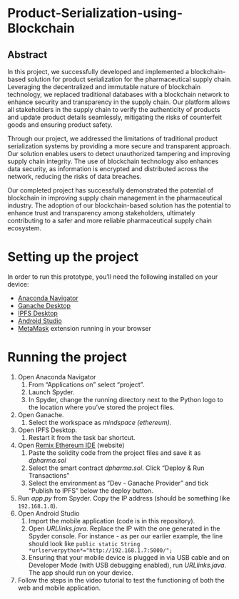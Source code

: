 # Product-Serialization-using-Blockchain

## Abstract
In this project, we successfully developed and implemented a blockchain-based solution for product serialization for the pharmaceutical supply chain. Leveraging the decentralized and immutable nature of blockchain technology, we replaced traditional databases with a blockchain network to enhance security and transparency in the supply chain. Our platform allows all stakeholders in the supply chain to verify the authenticity of products and update product details seamlessly, mitigating the risks of counterfeit goods and ensuring product safety.

Through our project, we addressed the limitations of traditional product serialization systems by providing a more secure and transparent approach. Our solution enables users to detect unauthorized tampering and improving supply chain integrity. The use of blockchain technology also enhances data security, as information is encrypted and distributed across the network, reducing the risks of data breaches.

Our completed project has successfully demonstrated the potential of blockchain in improving supply chain management in the pharmaceutical industry. The adoption of our blockchain-based solution has the potential to enhance trust and transparency among stakeholders, ultimately contributing to a safer and more reliable pharmaceutical supply chain ecosystem.

# Setting up the project

In order to run this prototype, you’ll need the following installed on your device:

- [Anaconda Navigator](https://www.anaconda.com/download)
- [Ganache Desktop](https://trufflesuite.com/ganache/)
- [IPFS Desktop](https://docs.ipfs.tech/install/ipfs-desktop/#windows)
- [Android Studio](https://developer.android.com/studio?gclid=Cj0KCQjwmtGjBhDhARIsAEqfDEdCr4YUW5ppilVH1iTiHA75FD4DXdzlg17ZR3APZuLJ_bYoYbSIe28aAhHlEALw_wcB&gclsrc=aw.ds)
- [MetaMask](https://metamask.io/) extension running in your browser

# Running the project

1. Open Anaconda Navigator
    1. From “Applications on” select “project”.
    2. Launch Spyder.
    3. In Spyder, change the running directory next to the Python logo to the location where you’ve stored the project files.
2. Open Ganache.
    1. Select the workspace as *mindspace (ethereum)*.
3. Open IPFS Desktop.
    1. Restart it from the task bar shortcut.
4. Open [Remix Ethereum IDE](https://remix.ethereum.org/) (website)
    1. Paste the solidity code from the project files and save it as *dpharma.sol*
    2. Select the smart contract *dpharma.sol*. Click “Deploy & Run Transactions”
    3. Select the environment as “Dev - Ganache Provider” and tick “Publish to IPFS” below the deploy button.
5. Run *app.py* from Spyder. Copy the IP address (should be something like `192.168.1.8`).
6. Open Android Studio
    1. Import the mobile application (code is in this repository).
    2. Open *URLlinks.java*. Replace the IP with the one generated in the Spyder console. For instance - as per our earlier example, the line should look like `public static String *urlserverpython*="http://192.168.1.7:5000/";`
    3. Ensuring that your mobile device is plugged in via USB cable and on Developer Mode (with USB debugging enabled), run *URLlinks.java*. The app should run on your device.
7. Follow the steps in the video tutorial to test the functioning of both the web and mobile application.
